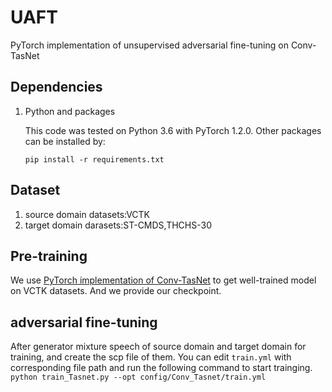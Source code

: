 # UAFT
PyTorch implementation of unsupervised adversarial fine-tuning on Conv-TasNet

## Dependencies
1. Python and packages   

   This code was tested on Python 3.6 with PyTorch 1.2.0. Other packages can be installed by:
   
   `pip install -r requirements.txt`
   
## Dataset
1. source domain datasets:VCTK
2. target domain darasets:ST-CMDS,THCHS-30
   
## Pre-training
   We use [PyTorch implementation of Conv-TasNet](https://github.com/JusperLee/Dual-Path-RNN-Pytorch) to get well-trained model on VCTK datasets.
   And we provide our checkpoint.
   
## adversarial fine-tuning
   After generator mixture speech of source domain and target domain for training, and create the scp file of them.
   You can edit `train.yml` with corresponding file path and run the following command to start trainging.
   `python train_Tasnet.py --opt config/Conv_Tasnet/train.yml`
